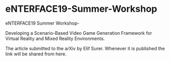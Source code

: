 # eNTERFACE19-Summer-Workshop
eNTERFACE19 Summer Workshop- 

Developing a Scenario-Based Video Game Generation Framework for Virtual Reality and Mixed Reality Environments. 

The article submitted to the arXiv by Elif Surer. Whenever it is published the link will be shared from here. 
